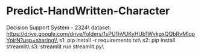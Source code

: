 # Predict-HandWritten-Character
Decision Support System - 2324\\
dataset: https://drive.google.com/drive/folders/1sPU1hVUKyHUb1WvkgxQQbRvMIopYplrN?usp=sharing\\
s1: pip install -r requirements.txt\\
s2: pip install streamlit\\
s3: streamlit run streamlit.py\\